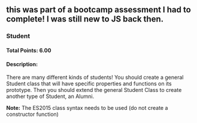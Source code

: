 ## this was part of a bootcamp assessment I had to complete! I was still new to JS back then.

### Student

#### Total Points: 6.00

#### Description:

There are many different kinds of students! You should create a general Student class that will have specific properties and functions on its prototype. Then you should extend the general Student Class to create another type of Student, an Alumni.

**Note:** The ES2015 class syntax needs to be used (do not create a constructor function)